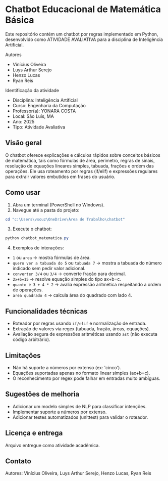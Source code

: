 # Chatbot Educacional de Matemática Básica

Este repositório contém um chatbot por regras implementado em Python, desenvolvido como ATIVIDADE AVALIATIVA para a disciplina de Inteligência Artificial.

Autores
- Vinícius Oliveira
- Luys Arthur Serejo
- Henzo Lucas
- Ryan Reis

Identificação da atividade
- Disciplina: Inteligência Artificial
- Curso: Engenharia da Computação
- Professor(a): YONARA COSTA
- Local: São Luís, MA
- Ano: 2025
- Tipo: Atividade Avaliativa

Visão geral
---------
O chatbot oferece explicações e cálculos rápidos sobre conceitos básicos de matemática, tais como fórmulas de área, perímetro, regras de sinais, resolução de equações lineares simples, tabuada, frações e ordem das operações. Ele usa roteamento por regras (if/elif) e expressões regulares para extrair valores embutidos em frases do usuário.

Como usar
--------
1. Abra um terminal (PowerShell no Windows).
2. Navegue até a pasta do projeto:

```powershell
cd "c:\Users\vsouz\OneDrive\Área de Trabalho\chatbot"
```

3. Execute o chatbot:

```powershell
python chatbot_matematica.py
```

4. Exemplos de interações:
- `1` ou `area` → mostra fórmulas de área.
- `quero ver a tabuada do 5` ou `tabuada 7` → mostra a tabuada do número indicado sem pedir valor adicional.
- `converter 3/4` ou `3/4` → converte fração para decimal.
- `2x+5=15` → resolve equação simples do tipo ax+b=c.
- `quanto é 3 + 4 * 2` → avalia expressão aritmética respeitando a ordem de operações.
- `area quadrado 4` → calcula área do quadrado com lado 4.

Funcionalidades técnicas
-----------------------
- Roteador por regras usando `if/elif` e normalização de entrada.
- Extração de valores via regex (tabuada, fração, áreas, equações).
- Avaliação segura de expressões aritméticas usando `ast` (não executa código arbitrário).

Limitações
---------
- Não há suporte a números por extenso (ex: 'cinco').
- Equações suportadas apenas no formato linear simples (ax+b=c).
- O reconhecimento por regex pode falhar em entradas muito ambíguas.

Sugestões de melhoria
-------------------
- Adicionar um modelo simples de NLP para classificar intenções.
- Implementar suporte a números por extenso.
- Adicionar testes automatizados (unittest) para validar o roteador.

Licença e entrega
-----------------
Arquivo entregue como atividade acadêmica.

Contato
-------
Autores: Vinícius Oliveira, Luys Arthur Serejo, Henzo Lucas, Ryan Reis
